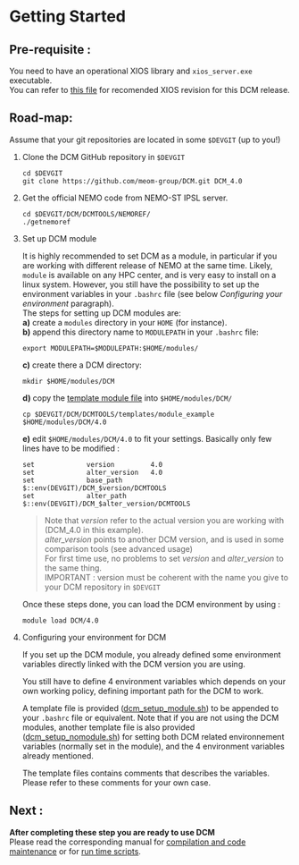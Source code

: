 # Getting Started

## Pre-requisite :
  You need to have an operational XIOS library and `xios_server.exe` executable.  
You can refer to [this file](../DCMTOOLS/NEMOREF/xios_revision.md) for recomended XIOS revision for this DCM release.

## Road-map:
  Assume that your git repositories are located in some `$DEVGIT` (up to you!)
  1. Clone the DCM GitHub repository in `$DEVGIT`

      ```
      cd $DEVGIT
      git clone https://github.com/meom-group/DCM.git DCM_4.0
      ```

  1. Get the official NEMO code from NEMO-ST IPSL server.

      ```
      cd $DEVGIT/DCM/DCMTOOLS/NEMOREF/      
      ./getnemoref
      ```

  1. Set up DCM module

      It is highly recommended to set DCM as a module, in particular if you are working with different release of NEMO at the same time. Likely, `module` is available on any HPC center, and is very easy to install on a linux system. However, you still have the possibility to set up the environment variables in your `.bashrc` file (see below _Configuring your environment_ paragraph).  
   The steps for setting up DCM modules are:  
      **a)** create a `modules` directory in your `HOME` (for instance).  
      **b)** append this directory name to `MODULEPATH` in your `.bashrc` file:  

        ```
        export MODULEPATH=$MODULEPATH:$HOME/modules/
        ```

      **c)** create  there a DCM directory:  

        ```
        mkdir $HOME/modules/DCM
        ```

      **d)** copy the [template module file](../DCMTOOLS/templates/module_example) into `$HOME/modules/DCM/`  

        ```
        cp $DEVGIT/DCM/DCMTOOLS/templates/module_example $HOME/modules/DCM/4.0
        ```

      **e)** edit `$HOME/modules/DCM/4.0` to fit your settings. Basically only few lines have to be modified :  
        ```
        set             version         4.0
        set             alter_version   4.0
        set             base_path       $::env(DEVGIT)/DCM_$version/DCMTOOLS
        set             alter_path      $::env(DEVGIT)/DCM_$alter_version/DCMTOOLS
        ```

        > Note that _version_ refer to the actual version you are working with (DCM_4.0 in this example).  
        > _alter_version_ points to another DCM version, and is used in some comparison tools (see advanced usage)  
        > For first time use, no problems to set _version_ and _alter_version_ to the same thing.  
        > IMPORTANT : version must be coherent with the name you give to your DCM repository in ```$DEVGIT```  


      Once these steps done, you can load the DCM environment by using :

       ```
       module load DCM/4.0
       ```

  1. Configuring your environment for DCM

      If you set up the DCM module, you already defined some environment variables directly linked with the DCM version you are using.

      You still have to define 4 environment variables which depends on your own working policy, defining important path for the DCM to work. 

      A template file is provided ([dcm_setup_module.sh](../DCMTOOLS/templates/dcm_setup_module.sh)) to be appended to your `.bashrc` file or equivalent. Note that if you are not using the DCM modules, another template file is also provided ([dcm_setup_nomodule.sh](../DCMTOOLS/templates/dcm_setup_nomodule.sh)) for setting both DCM related environnement variables (normally set in the module), and the 4 environment variables already mentioned.

      The template files contains comments that describes the variables. Please refer to these comments for your own case.

## Next :

 **After completing these step you are ready to use DCM**  
  Please read the corresponding manual for [compilation and code maintenance](dcm_compil_manual.md) or for [run time scripts](dcm_rt_manual.md). 
 



